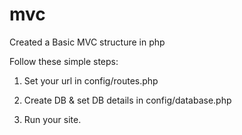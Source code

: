 # mvc
Created a Basic MVC structure in php

Follow these simple steps: 

1) Set your url in config/routes.php

2) Create DB & set DB details in config/database.php

3) Run your site.